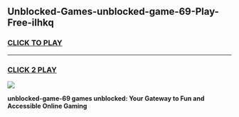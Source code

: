 
## Unblocked-Games-unblocked-game-69-Play-Free-ilhkq
<h3>
<a href="https://premium76.site?title=unblocked-game-69&ref=09A">CLICK TO PLAY</a></h3>
<hr>

<h3>
<a href="https://premium76.site?title=unblocked-game-69&ref=09A">CLICK 2 PLAY</a>
  
</h3>

<a href="https://premium76.site?title=unblocked-game-69&ref=09A"><img src="https://clearcache.store/games.png"></a>


**unblocked-game-69 games unblocked: Your Gateway to Fun and Accessible Online Gaming**
